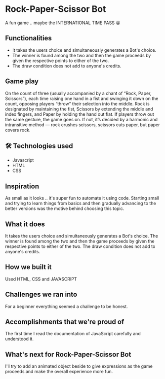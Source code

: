 

# Rock-Paper-Scissor Bot
A fun game .. maybe the INTERNATIONAL TIME PASS 😜

## Functionalities
- It takes the users choice and simultaneously generates a Bot's choice. 
- The winner is found among the two and then the game proceeds by given the respective points to either of the two. 
- The draw condition does not add to anyone's credits.

## Game play
On the count of three (usually accompanied by a chant of “Rock, Paper, Scissors”), each time raising one hand in a fist and swinging it down on the count, opposing players “throw” their selection into the middle. Rock is designated by maintaining the fist, Scissors by extending the middle and index fingers, and Paper by holding the hand out flat. If players throw out the same gesture, the game goes on. If not, it’s decided by a harmonic and intransitive method — rock crushes scissors, scissors cuts paper, but paper covers rock.

## 🛠 Technologies used
- Javascript
- HTML
- CSS

## Inspiration
As small as it looks .. it's super fun to automate it using code. Starting small and trying to learn things from basics and then gradually advancing to the better versions was the motive behind choosing this topic.

## What it does
It takes the users choice and simultaneously generates a Bot's choice. The winner is found among the two and then the game proceeds by given the respective points to either of the two. The draw condition does not add to anyone's credits.

## How we built it
Used HTML, CSS and JAVASCRIPT

## Challenges we ran into
For a beginner everything seemed a challenge to be honest.

## Accomplishments that we're proud of
The first time I read the documentation of JavaScript carefully and understood it.

## What's next for Rock-Paper-Scissor Bot
I'll try to add an animated object beside to give expressions as the game proceeds and make the overall experience more fun.

